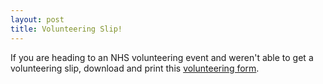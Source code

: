 ```yaml
---
layout: post
title: Volunteering Slip!
---
```

If you are heading to an NHS volunteering event and weren't able to get a volunteering slip, download and print this 
[volunteering form](https://drive.google.com/uc?export=download&id=0B7bZcKLTnz9oYVFXQ2RhbkRXV3h0aTY4WEhpUHI3ZmVZOGFR).
